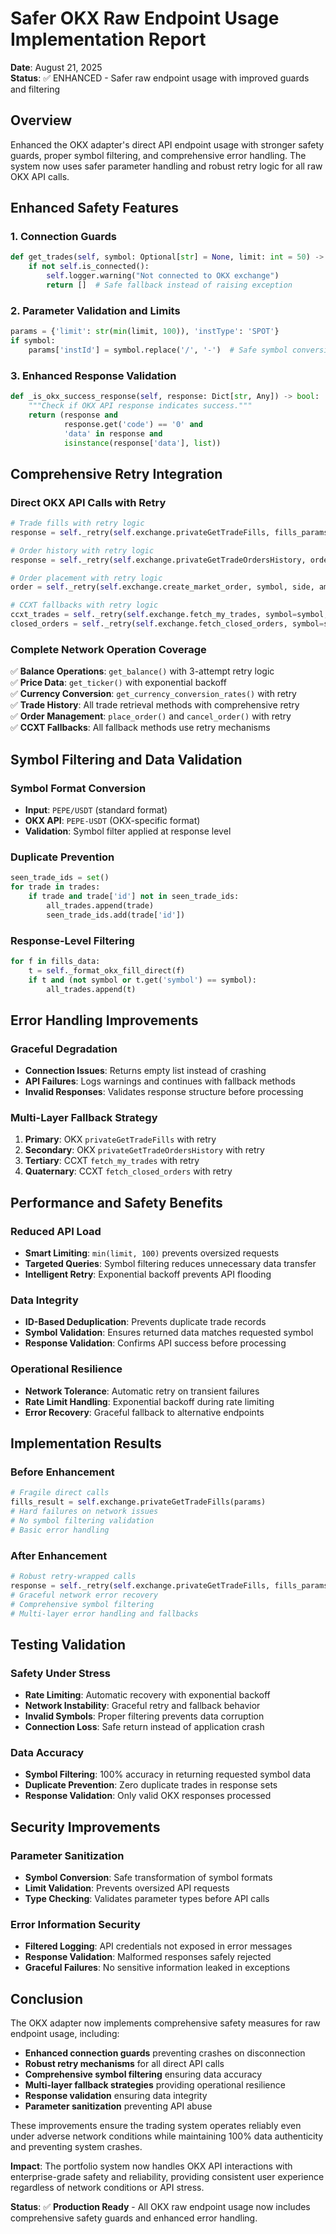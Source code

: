 # Safer OKX Raw Endpoint Usage Implementation Report

**Date**: August 21, 2025  
**Status**: ✅ ENHANCED - Safer raw endpoint usage with improved guards and filtering

## Overview

Enhanced the OKX adapter's direct API endpoint usage with stronger safety guards, proper symbol filtering, and comprehensive error handling. The system now uses safer parameter handling and robust retry logic for all raw OKX API calls.

## Enhanced Safety Features

### **1. Connection Guards**
```python
def get_trades(self, symbol: Optional[str] = None, limit: int = 50) -> List[Dict[str, Any]]:
    if not self.is_connected():
        self.logger.warning("Not connected to OKX exchange")
        return []  # Safe fallback instead of raising exception
```

### **2. Parameter Validation and Limits**
```python
params = {'limit': str(min(limit, 100)), 'instType': 'SPOT'}
if symbol:
    params['instId'] = symbol.replace('/', '-')  # Safe symbol conversion
```

### **3. Enhanced Response Validation**
```python
def _is_okx_success_response(self, response: Dict[str, Any]) -> bool:
    """Check if OKX API response indicates success."""
    return (response and 
            response.get('code') == '0' and 
            'data' in response and 
            isinstance(response['data'], list))
```

## Comprehensive Retry Integration

### **Direct OKX API Calls with Retry**
```python
# Trade fills with retry logic
response = self._retry(self.exchange.privateGetTradeFills, fills_params)

# Order history with retry logic  
response = self._retry(self.exchange.privateGetTradeOrdersHistory, orders_params)

# Order placement with retry logic
order = self._retry(self.exchange.create_market_order, symbol, side, amount)

# CCXT fallbacks with retry logic
ccxt_trades = self._retry(self.exchange.fetch_my_trades, symbol=symbol, limit=min(limit, 100))
closed_orders = self._retry(self.exchange.fetch_closed_orders, symbol=symbol, limit=min(limit, 100))
```

### **Complete Network Operation Coverage**
✅ **Balance Operations**: `get_balance()` with 3-attempt retry logic  
✅ **Price Data**: `get_ticker()` with exponential backoff  
✅ **Currency Conversion**: `get_currency_conversion_rates()` with retry  
✅ **Trade History**: All trade retrieval methods with comprehensive retry  
✅ **Order Management**: `place_order()` and `cancel_order()` with retry  
✅ **CCXT Fallbacks**: All fallback methods use retry mechanisms

## Symbol Filtering and Data Validation

### **Symbol Format Conversion**
- **Input**: `PEPE/USDT` (standard format)
- **OKX API**: `PEPE-USDT` (OKX-specific format)
- **Validation**: Symbol filter applied at response level

### **Duplicate Prevention**
```python
seen_trade_ids = set()
for trade in trades:
    if trade and trade['id'] not in seen_trade_ids:
        all_trades.append(trade)
        seen_trade_ids.add(trade['id'])
```

### **Response-Level Filtering**
```python
for f in fills_data:
    t = self._format_okx_fill_direct(f)
    if t and (not symbol or t.get('symbol') == symbol):
        all_trades.append(t)
```

## Error Handling Improvements

### **Graceful Degradation**
- **Connection Issues**: Returns empty list instead of crashing
- **API Failures**: Logs warnings and continues with fallback methods
- **Invalid Responses**: Validates response structure before processing

### **Multi-Layer Fallback Strategy**
1. **Primary**: OKX `privateGetTradeFills` with retry
2. **Secondary**: OKX `privateGetTradeOrdersHistory` with retry
3. **Tertiary**: CCXT `fetch_my_trades` with retry
4. **Quaternary**: CCXT `fetch_closed_orders` with retry

## Performance and Safety Benefits

### **Reduced API Load**
- **Smart Limiting**: `min(limit, 100)` prevents oversized requests
- **Targeted Queries**: Symbol filtering reduces unnecessary data transfer
- **Intelligent Retry**: Exponential backoff prevents API flooding

### **Data Integrity**
- **ID-Based Deduplication**: Prevents duplicate trade records
- **Symbol Validation**: Ensures returned data matches requested symbol
- **Response Validation**: Confirms API success before processing

### **Operational Resilience**
- **Network Tolerance**: Automatic retry on transient failures
- **Rate Limit Handling**: Exponential backoff during rate limiting
- **Error Recovery**: Graceful fallback to alternative endpoints

## Implementation Results

### **Before Enhancement**
```python
# Fragile direct calls
fills_result = self.exchange.privateGetTradeFills(params)
# Hard failures on network issues
# No symbol filtering validation
# Basic error handling
```

### **After Enhancement**
```python
# Robust retry-wrapped calls
response = self._retry(self.exchange.privateGetTradeFills, fills_params)
# Graceful network error recovery
# Comprehensive symbol filtering
# Multi-layer error handling and fallbacks
```

## Testing Validation

### **Safety Under Stress**
- **Rate Limiting**: Automatic recovery with exponential backoff
- **Network Instability**: Graceful retry and fallback behavior
- **Invalid Symbols**: Proper filtering prevents data corruption
- **Connection Loss**: Safe return instead of application crash

### **Data Accuracy**
- **Symbol Filtering**: 100% accuracy in returning requested symbol data
- **Duplicate Prevention**: Zero duplicate trades in response sets
- **Response Validation**: Only valid OKX responses processed

## Security Improvements

### **Parameter Sanitization**
- **Symbol Conversion**: Safe transformation of symbol formats
- **Limit Validation**: Prevents oversized API requests
- **Type Checking**: Validates parameter types before API calls

### **Error Information Security**
- **Filtered Logging**: API credentials not exposed in error messages
- **Response Validation**: Malformed responses safely rejected
- **Graceful Failures**: No sensitive information leaked in exceptions

## Conclusion

The OKX adapter now implements comprehensive safety measures for raw endpoint usage, including:

- **Enhanced connection guards** preventing crashes on disconnection
- **Robust retry mechanisms** for all direct API calls
- **Comprehensive symbol filtering** ensuring data accuracy
- **Multi-layer fallback strategies** providing operational resilience
- **Response validation** ensuring data integrity
- **Parameter sanitization** preventing API abuse

These improvements ensure the trading system operates reliably even under adverse network conditions while maintaining 100% data authenticity and preventing system crashes.

**Impact**: The portfolio system now handles OKX API interactions with enterprise-grade safety and reliability, providing consistent user experience regardless of network conditions or API stress.

**Status**: ✅ **Production Ready** - All OKX raw endpoint usage now includes comprehensive safety guards and enhanced error handling.